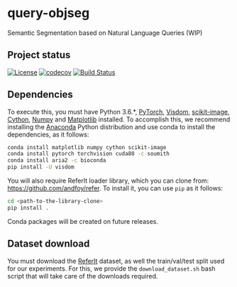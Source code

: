 # query-objseg
Semantic Segmentation based on Natural Language Queries (WIP)

## Project status
[![License](https://img.shields.io/badge/license-MIT-blue.svg)](./LICENSE)
[![codecov](https://codecov.io/gh/andfoy/query-objseg/branch/master/graph/badge.svg?token=99Q4tadxnT)](https://codecov.io/gh/andfoy/query-objseg)
[![Build Status](http://157.253.243.11/job/query-objseg/job/master/badge/icon)](http://157.253.243.11/job/query-objseg/job/master/)

## Dependencies

To execute this, you must have Python 3.6.*, [PyTorch](http://pytorch.org/), [Visdom](https://github.com/facebookresearch/visdom), [scikit-image](http://scikit-image.org/), [Cython](http://cython.org/), [Numpy](http://www.numpy.org/) and [Matplotlib](https://matplotlib.org/) installed. To accomplish this, we recommend installing the [Anaconda](https://www.anaconda.com/download) Python distribution and use conda to install the dependencies, as it follows:

```bash
conda install matplotlib numpy cython scikit-image
conda install pytorch torchvision cuda80 -c soumith
conda install aria2 -c bioconda
pip install -U visdom
```

You will also require ReferIt loader library, which you can clone from: https://github.com/andfoy/refer. To install it, you can use ``pip`` as it follows:

```bash
cd <path-to-the-library-clone>
pip install .
```

Conda packages will be created on future releases.

## Dataset download
You must download the [ReferIt](https://github.com/lichengunc/refer) dataset, as well the train/val/test split used for our experiments. For this, we provide the ``download_dataset.sh`` bash script that will take care of the downloads required.
